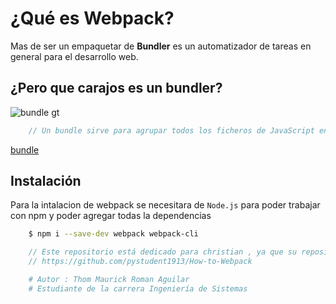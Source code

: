 # **¿Qué es Webpack?**

Mas de ser un empaquetar de **Bundler** es un automatizador de tareas en general para el desarrollo web.

## **¿Pero que carajos es un bundler?**

![bundle](https://www.arquitecturajava.com/wp-content/uploads/JavaScriptBundleBrowserifyDiagram.png)
gt

```javascript
    // Un bundle sirve para agrupar todos los ficheros de JavaScript en uno solo. Así el navegador no necesita hacer varias peticiones HTTP.
```

[bundle](https://www.arquitecturajava.com/que-es-un-javascript-bundle/)

## **Instalación**

Para la intalacion de webpack se necesitara de `Node.js` para poder trabajar con npm y poder agregar todas la dependencias

```sh
    $ npm i --save-dev webpack webpack-cli
```

```javascript
    // Este repositorio está dedicado para christian , ya que su repositorio me sirve como referencia para mi propia documentación
    // https://github.com/pystudent1913/How-to-Webpack
```

```python
    # Autor : Thom Maurick Roman Aguilar
    # Estudiante de la carrera Ingeniería de Sistemas
```